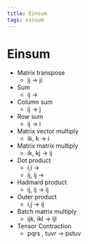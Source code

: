 ```yaml
---
title: Einsum
tags: einsum
---
```


# Einsum
- Matrix transpose
	- ij -> ji
- Sum
	- ij ->
- Column sum
	- ij -> j
- Row sum
	- ij -> i
- Matrix vector multiply
	- ik, k -> i
- Matrix matrix multiply
	- ik, kj -> ij
- Dot product
	- i,i ->
	- ij, ij -> 
- Hadmard product
	- ij, ij -> ij
- Outer product
	- i,j -> ij
- Batch matrix multiply
	- ijk, ikl -> ijl
- Tensor Contraction
	- pqrs , tuvr -> pstuv
















































































